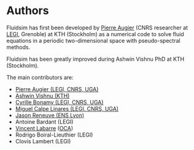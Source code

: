 # Authors

Fluidsim has first been developed by
[Pierre Augier](http://www.legi.grenoble-inp.fr/people/Pierre.Augier/) (CNRS researcher
at [LEGI](http://www.legi.grenoble-inp.fr), Grenoble) at KTH (Stockholm) as a numerical
code to solve fluid equations in a periodic two-dimensional space with pseudo-spectral
methods.

Fluidsim has been greatly improved during Ashwin Vishnu PhD at KTH (Stockholm).

The main contributors are:

- [Pierre Augier (LEGI, CNRS, UGA)](http://www.legi.grenoble-inp.fr/people/Pierre.Augier)
- [Ashwin Vishnu (KTH)](https://www.mech.kth.se/mech/info_staff.xhtml?ID=381)
- [Cyrille Bonamy (LEGI, CNRS, UGA)](http://www.legi.grenoble-inp.fr/web/spip.php?auteur223)
- [Miguel Calpe Linares (LEGI, CNRS, UGA)](http://www.legi.grenoble-inp.fr/web/spip.php?auteur328)
- [Jason Reneuve (ENS Lyon)](http://www.ens-lyon.fr/PHYSIQUE/presentation/anciens/reneuve-jason)
- Antoine Bardant (LEGI)
- [Vincent Labarre](https://www.researchgate.net/profile/Vincent-Labarre)
  ([OCA](https://www.oca.eu/fr/fluid))
- Rodrigo Boiral-Lieuthier (LEGI)
- Clovis Lambert (LEGI)
